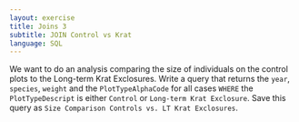 ```yaml
---
layout: exercise
title: Joins 3
subtitle: JOIN Control vs Krat
language: SQL
---
```


We want to do an analysis comparing the size of individuals on the
control plots to the Long-term Krat Exclosures. Write a query that
returns the `year`, `species`, `weight` and the `PlotTypeAlphaCode` for 
all cases `WHERE` the `PlotTypeDescript` is either `Control` or `Long-term Krat
Exclosure`. Save this query as `Size Comparison Controls vs. LT Krat
Exclosures`.
